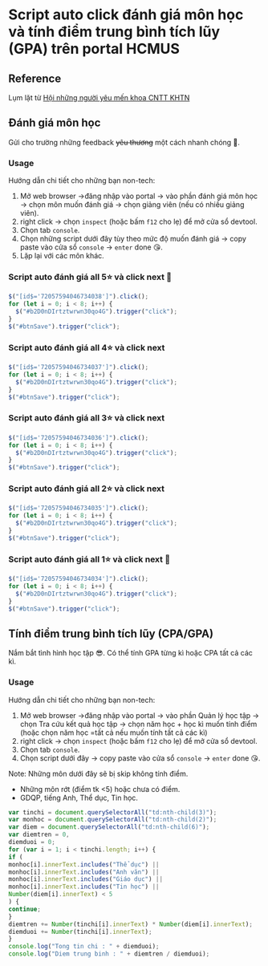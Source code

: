# Script auto click đánh giá môn học và tính điểm trung bình tích lũy (GPA) trên portal HCMUS

## Reference

Lụm lặt từ [Hội những người yêu mến khoa CNTT KHTN](https://www.facebook.com/groups/248509253599529)

## Đánh giá môn học

Gửi cho trường những feedback ~~yêu thương~~ một cách nhanh chóng 🥰.

### Usage

Hướng dẫn chi tiết cho những bạn non-tech:

1. Mở web browser &rarr;đăng nhập vào portal &rarr; vào phần đánh giá môn học &rarr; chọn môn muốn đánh giá &rarr; chọn giảng viên (nếu có nhiều giảng viên).
2. right click &rarr; chọn `inspect` (hoặc bấm `f12` cho lẹ) để mở cửa sổ devtool.
3. Chọn tab `console`.
4. Chọn những script dưới đây tùy theo mức độ muốn đánh giá &rarr; copy paste vào cửa sổ `console` &rarr; `enter` done 😘.
5. Lặp lại với các môn khác.

### Script auto đánh giá all 5⭐ và click next 🥰

```js
$("[id$='72057594046734038']").click();
for (let i = 0; i < 8; i++) {
  $("#b2D0nDIrtztwrwn30qo4G").trigger("click");
}
$("#btnSave").trigger("click");
```


### Script auto đánh giá all 4⭐ và click next

```js
$("[id$='72057594046734037']").click();
for (let i = 0; i < 8; i++) {
  $("#b2D0nDIrtztwrwn30qo4G").trigger("click");
}
$("#btnSave").trigger("click");
```


### Script auto đánh giá all 3⭐ và click next

```js
$("[id$='72057594046734036']").click();
for (let i = 0; i < 8; i++) {
  $("#b2D0nDIrtztwrwn30qo4G").trigger("click");
}
$("#btnSave").trigger("click");
```


### Script auto đánh giá all 2⭐ và click next

```js
$("[id$='72057594046734035']").click();
for (let i = 0; i < 8; i++) {
  $("#b2D0nDIrtztwrwn30qo4G").trigger("click");
}
$("#btnSave").trigger("click");
```


### Script auto đánh giá all 1⭐ và click next 👿

```js
$("[id$='72057594046734034']").click();
for (let i = 0; i < 8; i++) {
  $("#b2D0nDIrtztwrwn30qo4G").trigger("click");
}
$("#btnSave").trigger("click");
```

## Tính điểm trung bình tích lũy (CPA/GPA)

Nắm bắt tình hình học tập 😎. Có thể tính GPA từng kì hoặc CPA tất cả các kì.

### Usage

Hướng dẫn chi tiết cho những bạn non-tech:

1. Mở web browser &rarr;đăng nhập vào portal &rarr; vào phần Quản lý học tập &rarr; chọn Tra cứu kết quả học tập &rarr; chọn năm học + học kì muốn tính điểm (hoặc chọn năm học =tất cả nếu muốn tính tất cả các kì)
2. right click &rarr; chọn `inspect` (hoặc bấm `f12` cho lẹ) để mở cửa sổ devtool.
3. Chọn tab `console`.
4. Chọn script dưới đây &rarr; copy paste vào cửa sổ `console` &rarr; `enter` done 😘.

Note: Những môn dưới đây sẽ bị skip không tính điểm.
- Những môn rớt (điểm tk <5) hoặc chưa có điểm.
- GDQP, tiếng Anh, Thể dục, Tin học.

```js
var tinchi = document.querySelectorAll("td:nth-child(3)");
var monhoc = document.querySelectorAll("td:nth-child(2)");
var diem = document.querySelectorAll("td:nth-child(6)");
var diemtren = 0,
diemduoi = 0;
for (var i = 1; i < tinchi.length; i++) {
if (
monhoc[i].innerText.includes("Thể dục") ||
monhoc[i].innerText.includes("Anh văn") ||
monhoc[i].innerText.includes("Giáo dục") ||
monhoc[i].innerText.includes("Tin học") ||
Number(diem[i].innerText) < 5
) {
continue;
}
diemtren += Number(tinchi[i].innerText) * Number(diem[i].innerText);
diemduoi += Number(tinchi[i].innerText);
}
console.log("Tong tin chi : " + diemduoi);
console.log("Diem trung binh : " + diemtren / diemduoi);
```


